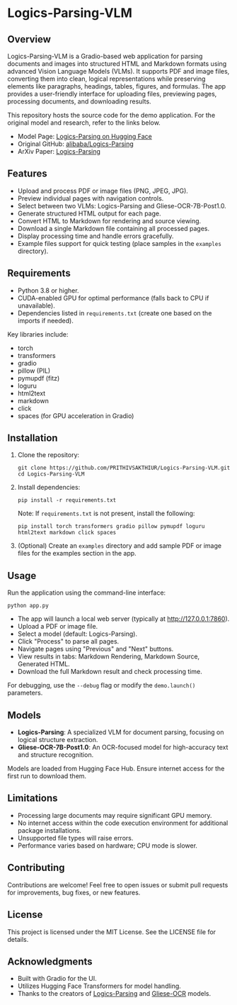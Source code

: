 # **Logics-Parsing-VLM**

## Overview

Logics-Parsing-VLM is a Gradio-based web application for parsing documents and images into structured HTML and Markdown formats using advanced Vision Language Models (VLMs). It supports PDF and image files, converting them into clean, logical representations while preserving elements like paragraphs, headings, tables, figures, and formulas. The app provides a user-friendly interface for uploading files, previewing pages, processing documents, and downloading results.

This repository hosts the source code for the demo application. For the original model and research, refer to the links below.

- Model Page: [Logics-Parsing on Hugging Face](https://huggingface.co/Logics-MLLM/Logics-Parsing)
- Original GitHub: [alibaba/Logics-Parsing](https://github.com/alibaba/Logics-Parsing)
- ArXiv Paper: [Logics-Parsing](https://arxiv.org/abs/2509.19760)

## Features

- Upload and process PDF or image files (PNG, JPEG, JPG).
- Preview individual pages with navigation controls.
- Select between two VLMs: Logics-Parsing and Gliese-OCR-7B-Post1.0.
- Generate structured HTML output for each page.
- Convert HTML to Markdown for rendering and source viewing.
- Download a single Markdown file containing all processed pages.
- Display processing time and handle errors gracefully.
- Example files support for quick testing (place samples in the `examples` directory).

## Requirements

- Python 3.8 or higher.
- CUDA-enabled GPU for optimal performance (falls back to CPU if unavailable).
- Dependencies listed in `requirements.txt` (create one based on the imports if needed).

Key libraries include:
- torch
- transformers
- gradio
- pillow (PIL)
- pymupdf (fitz)
- loguru
- html2text
- markdown
- click
- spaces (for GPU acceleration in Gradio)

## Installation

1. Clone the repository:
   ```
   git clone https://github.com/PRITHIVSAKTHIUR/Logics-Parsing-VLM.git
   cd Logics-Parsing-VLM
   ```

2. Install dependencies:
   ```
   pip install -r requirements.txt
   ```
   Note: If `requirements.txt` is not present, install the following:
   ```
   pip install torch transformers gradio pillow pymupdf loguru html2text markdown click spaces
   ```

3. (Optional) Create an `examples` directory and add sample PDF or image files for the examples section in the app.

## Usage

Run the application using the command-line interface:

```
python app.py
```

- The app will launch a local web server (typically at http://127.0.0.1:7860).
- Upload a PDF or image file.
- Select a model (default: Logics-Parsing).
- Click "Process" to parse all pages.
- Navigate pages using "Previous" and "Next" buttons.
- View results in tabs: Markdown Rendering, Markdown Source, Generated HTML.
- Download the full Markdown result and check processing time.

For debugging, use the `--debug` flag or modify the `demo.launch()` parameters.

## Models

- **Logics-Parsing**: A specialized VLM for document parsing, focusing on logical structure extraction.
- **Gliese-OCR-7B-Post1.0**: An OCR-focused model for high-accuracy text and structure recognition.

Models are loaded from Hugging Face Hub. Ensure internet access for the first run to download them.

## Limitations

- Processing large documents may require significant GPU memory.
- No internet access within the code execution environment for additional package installations.
- Unsupported file types will raise errors.
- Performance varies based on hardware; CPU mode is slower.

## Contributing

Contributions are welcome! Feel free to open issues or submit pull requests for improvements, bug fixes, or new features.

## License

This project is licensed under the MIT License. See the LICENSE file for details.

## Acknowledgments

- Built with Gradio for the UI.
- Utilizes Hugging Face Transformers for model handling.
- Thanks to the creators of [Logics-Parsing](https://huggingface.co/Logics-MLLM/Logics-Parsing) and [Gliese-OCR](https://huggingface.co/prithivMLmods/Gliese-OCR-7B-Post1.0) models.

